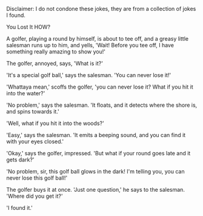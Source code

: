 Disclaimer: I do not condone these jokes, they are from a collection of jokes I found.

You Lost It HOW?

A golfer, playing a round by himself, is about to tee off, and a greasy little salesman runs up to him, and yells, 'Wait! Before you tee off, I have something really amazing to show you!'

The golfer, annoyed, says, 'What is it?'

'It's a special golf ball,' says the salesman. 'You can never lose it!'

'Whattaya mean,' scoffs the golfer, 'you can never lose it? What if you hit it into the water?'

'No problem,' says the salesman. 'It floats, and it detects where the shore is, and spins towards it.'

'Well, what if you hit it into the woods?'

'Easy,' says the salesman. 'It emits a beeping sound, and you can find it with your eyes closed.'

'Okay,' says the golfer, impressed. 'But what if your round goes late and it gets dark?'

'No problem, sir, this golf ball glows in the dark! I'm telling you, you can never lose this golf ball!'

The golfer buys it at once. 'Just one question,' he says to the salesman. 'Where did you get it?'

'I found it.'

